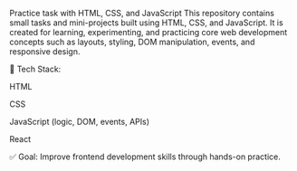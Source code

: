Practice task with HTML, CSS, and JavaScript
This repository contains small tasks and mini-projects built using HTML, CSS, and JavaScript. It is created for learning, experimenting, and practicing core web development concepts such as layouts, styling, DOM manipulation, events, and responsive design.
 
🔹 Tech Stack:

HTML

CSS

JavaScript (logic, DOM, events, APIs)

React

✅ Goal: Improve frontend development skills through hands-on practice.

